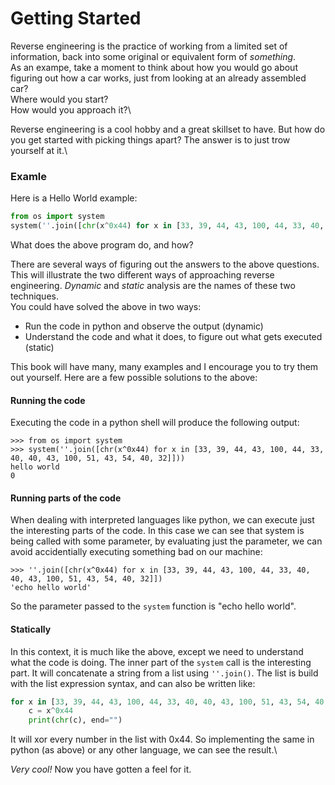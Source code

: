 # Getting Started
Reverse engineering is the practice of working from a limited set of information,
back into some original or equivalent form of _something_.\
As an exampe, take a moment to think about how you would go about figuring out
how a car works, just from looking at an already assembled car?\
Where would you start?\
How would you approach it?\

Reverse engineering is a cool hobby and a great skillset to have.
But how do you get started with picking things apart?
The answer is to just trow yourself at it.\

### Examle
Here is a Hello World example:
```Python
from os import system
system(''.join([chr(x^0x44) for x in [33, 39, 44, 43, 100, 44, 33, 40, 40, 43, 100, 51, 43, 54, 40, 32]]))
```
What does the above program do, and how?

There are several ways of figuring out the answers to the above questions.
This will illustrate the two different ways of approaching reverse engineering.
_Dynamic_ and _static_ analysis are the names of these two techniques.\
You could have solved the above in two ways:
- Run the code in python and observe the output (dynamic)
- Understand the code and what it does, to figure out what gets executed (static)

This book will have many, many examples and I encourage you to try them out
yourself. Here are a few possible solutions to the above:

#### Running the code
Executing the code in a python shell will produce the following output:
```
>>> from os import system
>>> system(''.join([chr(x^0x44) for x in [33, 39, 44, 43, 100, 44, 33, 40, 40, 43, 100, 51, 43, 54, 40, 32]]))
hello world
0
```

#### Running parts of the code
When dealing with interpreted languages like python, we can execute just the
interesting parts of the code. In this case we can see that system is being 
called with some parameter, by evaluating just the parameter, we can avoid 
accidentially executing something bad on our machine:
```
>>> ''.join([chr(x^0x44) for x in [33, 39, 44, 43, 100, 44, 33, 40, 40, 43, 100, 51, 43, 54, 40, 32]])
'echo hello world'
```
So the parameter passed to the `system` function is "echo hello world".

#### Statically
In this context, it is much like the above, except we need to understand what
the code is doing.
The inner part of the `system` call is the interesting part.
It will concatenate a string from a list using `''.join()`.
The list is build with the list expression syntax, and can also be written like:
```Python
for x in [33, 39, 44, 43, 100, 44, 33, 40, 40, 43, 100, 51, 43, 54, 40, 32]:
    c = x^0x44
    print(chr(c), end="")
```
It will xor every number in the list with 0x44. So implementing the same in
python (as above) or any other language, we can see the result.\

*Very cool!* Now you have gotten a feel for it.


